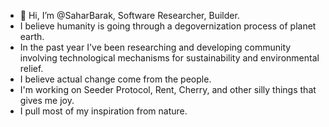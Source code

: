 - 👋 Hi, I’m @SaharBarak, Software Researcher, Builder.
- I believe humanity is going through a degovernization process of planet earth. 
- In the past year I've been researching and developing community involving technological mechanisms for sustainability and environmental relief.
- I believe actual change come from the people.
- I'm working on Seeder Protocol, Rent, Cherry, and other silly things that gives me joy.
- I pull most of my inspiration from nature.
<!---
SaharBarak/SaharBarak is a ✨ special ✨ repository because its `README.md` (this file) appears on your GitHub profile.
You can click the Preview link to take a look at your changes.
---> 
